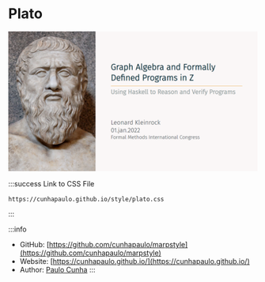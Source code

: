 # Plato

![](images/plato.png)

:::success Link to CSS File
```
https://cunhapaulo.github.io/style/plato.css
```
:::

:::info
* GitHub: [https://github.com/cunhapaulo/marpstyle](https://github.com/cunhapaulo/marpstyle)
* Website: [https://cunhapaulo.github.io/](https://cunhapaulo.github.io/)
* Author: [Paulo Cunha](https://github.com/cunhapaulo)
:::
